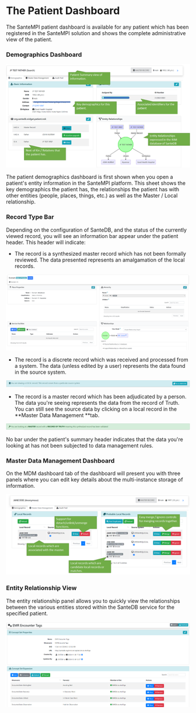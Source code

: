 # The Patient Dashboard

The SanteMPI patient dashboard is available for any patient which has been registered in the SanteMPI solution and shows the complete administrative view of the patient.

### Demographics Dashboard

![](<../.gitbook/assets/image (44).png>)

The patient demographics dashboard is first shown when you open a patient's entity information in the SanteMPI platform. This sheet shows the key demographics the patient has, the relationships the patient has with other entities (people, places, things, etc.) as well as the Master / Local relationship. 

### Record Type Bar

Depending on the configuration of SanteDB, and the status of the currently viewed record, you will see an information bar appear under the patient header. This header will indicate:

* The record is a synthesized master record which has not been formally reviewed. The data presented represents an amalgamation of the local records.

![](<../.gitbook/assets/image (32).png>)

* The record is a discrete record which was received and processed from a system. The data (unless edited by a user) represents the data found in the source system.

![](<../.gitbook/assets/image (72).png>)

* The record is a master record which has been adjudicated by a person. The data you're seeing represents the data from the record of Truth. You can still see the source data by clicking on a local record in the **Master Data Management **tab.

![](<../.gitbook/assets/image (42).png>)

No bar under the patient's summary header indicates that the data you're looking at has not been subjected to data management rules.

### Master Data Management Dashboard

On the MDM dashboard tab of the dashboard will present you with three panels where you can edit key details about the multi-instance storage of information.

![](<../.gitbook/assets/image (135).png>)

### Entity Relationship View

The entity relationship panel allows you to quickly view the relationships between the various entities stored within the SanteDB service for the specified patient. 

![](<../.gitbook/assets/image (4).png>)
